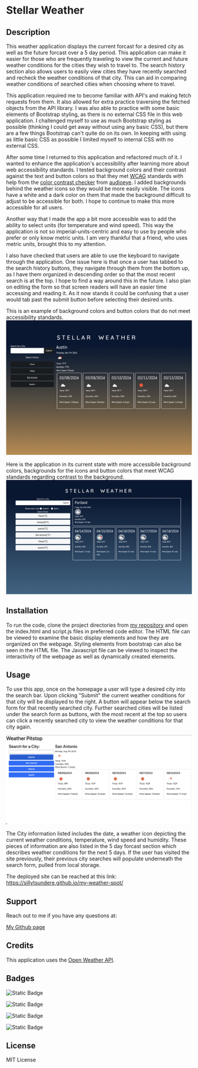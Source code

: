 # Stellar Weather

## Description

This weather application displays the current forcast for a desired city as well as the future forcast over a 5 day period. This application can make it easier for those who are frequently traveling to view the current and future weather conditions for the cities they wish to travel to. The search history section also allows users to easily view cities they have recently searched and recheck the weather conditions of that city. This can aid in comparing weather conditions of searched cities when choosing where to travel.

This application required me to become familiar with API's and making fetch requests from them. It also allowed for extra practice traversing the fetched objects from the API library. I was also able to practice with some basic elements of Bootstrap styling, as there is no external CSS file in this web application. I challenged myself to use as much Bootstrap styling as possible (thinking I could get away without using any basic CSS), but there are a few things Bootstrap can't quite do on its own. In keeping with using as little basic CSS as possible I limited myself to internal CSS with no external CSS.

After some time I returned to this application and refactored much of it. I wanted to enhance the application's accessibility after learning more about web accessibility standards. I tested background colors and their contrast against the text and button colors so that they met [WCAG](https://www.w3.org/TR/WCAG21/#:~:text=Web%20Content%20Accessibility%20Guidelines%20(WCAG)%202.1%20defines%20how%20to%20make,%2C%20learning%2C%20and%20neurological%20disabilities.) standards with help from the [color contrast checker](https://www.audioeye.com/color-contrast-checker/?cc_gate=check&utm_adgroup=Color-Checker&utm_source=google&utm_medium=paidsearch&utm_campaign=Generic-Color-Contrast-Checker-97F&utm_term=color%20accessibility%20test&utm_content=colorcontrastchecker&hsa_acc=3628656526&hsa_cam=20762452258&hsa_grp=156873707433&hsa_ad=680111723422&hsa_src=g&hsa_tgt=kwd-443638824856&hsa_kw=color%20accessibility%20test&hsa_mt=e&hsa_net=adwords&hsa_ver=3&gad_source=1&gclid=CjwKCAjwzN-vBhAkEiwAYiO7oJ6kpi5F9EJIdlA_P7rQBpXN0B_jpinvPU8ruXTAx-0sMibEdRMwzBoCqgwQAvD_BwE) from [audioeye](https://www.audioeye.com/?_gl=1*1waa3dn*_up*MQ..&gclid=CjwKCAjwzN-vBhAkEiwAYiO7oJ6kpi5F9EJIdlA_P7rQBpXN0B_jpinvPU8ruXTAx-0sMibEdRMwzBoCqgwQAvD_BwE). I added backgrounds behind the weather icons so they would be more easily visible. The icons have a white and a dark color on them that made the background difficult to adjust to be accessible for both. I hope to continue to make this more accessible for all users.

Another way that I made the app a bit more accessible was to add the ability to select units (for temperature and wind speed). This way the application is not so imperial-units-centric and easy to use by people who prefer or only know metric units. I am very thankful that a friend, who uses metric units, brought this to my attention. 

I also have checked that users are able to use the keyboard to navigate through the application. One issue here is that once a user has tabbed to the search history buttons, they navigate through them from the bottom up, as I have them organized in descending order so that the most recent search is at the top. I hope to find a way around this in the future. I also plan on editing the form so that screen readers will have an easier time accessing and reading it. As it now stands it could be confusing that a user would tab past the submit button before selecting their desired units. 

This is an example of background colors and button colors that do not meet accessibility standards.
![Application with background colors that do not meet accessibility standards](assets/images/stellar-weather.png)

Here is the application in its current state with more accessibile background colors, backgrounds for the icons and button colors that meet WCAG standards regarding contrast to the background.
![Application with colors that allow for more accessibility](assets/images/app-4-12-24.png)

## Installation

To run the code, clone the project directories from [my repository](https://github.com/sillytsundere/my-weather-spot) and open the index.html and script.js files in preferred code editor. The HTML file can be viewed to examine the basic display elements and how they are organized on the webpage. Styling elements from bootstrap can also be seen in the HTML file. The Javascript file can be viewed to inspect the interactivity of the webpage as well as dynamically created elements.

## Usage

To use this app, once on the homepage a user will type a desired city into the search bar. Upon clicking "Submit" the current weather conditions for that city will be displayed to the right. A button will appear below the search form for that recently searched city. Further searched cities will be listed under the search form as buttons, with the most recent at the top so users can click a recently searched city to view the weather conditions for that city again.

![San Antonio weather conditions viewed in the application](assets/images/SA-weather-app.png)

The City information listed includes the date, a weather icon depicting the current weather conditions, temperature, wind speed and humidity. These pieces of information are also listed in the 5 day forcast section which describes weather conditions for the next 5 days. If the user has visited the site previously, their previous city searches will populate underneath the search form, pulled from local storage.

The deployed site can be reached at this link: https://sillytsundere.github.io/my-weather-spot/

## Support

Reach out to me if you have any questions at:

[My Github page](https://github.com/sillytsundere)

## Credits

This application uses the [Open Weather API](https://openweathermap.org/api).

## Badges

![Static Badge](https://img.shields.io/badge/HTML5-E34F26?style=for-the-badge&logo=html5&logoColor=white)

![Static Badge](https://img.shields.io/badge/Bootstrap-563D7C?style=for-the-badge&logo=bootstrap&logoColor=white)

![Static Badge](https://img.shields.io/badge/JavaScript-323330?style=for-the-badge&logo=javascript&logoColor=F7DF1E)

![Static Badge](https://img.shields.io/badge/jQuery-0769AD?style=for-the-badge&logo=jquery&logoColor=white)

## License

MIT License
